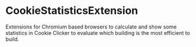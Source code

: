 # CookieStatisticsExtension
Extensions for Chromium based browsers to calculate and show some statistics in Cookie Clicker to evaluate which building is the most efficient to build.
